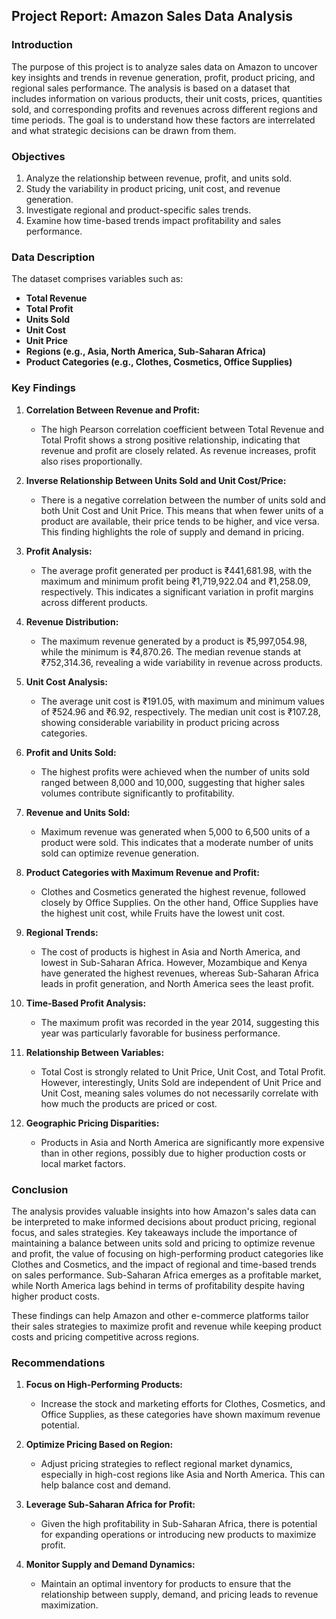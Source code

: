 ## Project Report: Amazon Sales Data Analysis

### Introduction
The purpose of this project is to analyze sales data on Amazon to uncover key insights and trends in revenue generation, profit, product pricing, and regional sales performance. The analysis is based on a dataset that includes information on various products, their unit costs, prices, quantities sold, and corresponding profits and revenues across different regions and time periods. The goal is to understand how these factors are interrelated and what strategic decisions can be drawn from them.

### Objectives
1. Analyze the relationship between revenue, profit, and units sold.
2. Study the variability in product pricing, unit cost, and revenue generation.
3. Investigate regional and product-specific sales trends.
4. Examine how time-based trends impact profitability and sales performance.

### Data Description
The dataset comprises variables such as:
- **Total Revenue**
- **Total Profit**
- **Units Sold**
- **Unit Cost**
- **Unit Price**
- **Regions (e.g., Asia, North America, Sub-Saharan Africa)**
- **Product Categories (e.g., Clothes, Cosmetics, Office Supplies)**

### Key Findings

1. **Correlation Between Revenue and Profit:**
   - The high Pearson correlation coefficient between Total Revenue and Total Profit shows a strong positive relationship, indicating that revenue and profit are closely related. As revenue increases, profit also rises proportionally.

2. **Inverse Relationship Between Units Sold and Unit Cost/Price:**
   - There is a negative correlation between the number of units sold and both Unit Cost and Unit Price. This means that when fewer units of a product are available, their price tends to be higher, and vice versa. This finding highlights the role of supply and demand in pricing.

3. **Profit Analysis:**
   - The average profit generated per product is ₹441,681.98, with the maximum and minimum profit being ₹1,719,922.04 and ₹1,258.09, respectively. This indicates a significant variation in profit margins across different products.

4. **Revenue Distribution:**
   - The maximum revenue generated by a product is ₹5,997,054.98, while the minimum is ₹4,870.26. The median revenue stands at ₹752,314.36, revealing a wide variability in revenue across products.

5. **Unit Cost Analysis:**
   - The average unit cost is ₹191.05, with maximum and minimum values of ₹524.96 and ₹6.92, respectively. The median unit cost is ₹107.28, showing considerable variability in product pricing across categories.

6. **Profit and Units Sold:**
   - The highest profits were achieved when the number of units sold ranged between 8,000 and 10,000, suggesting that higher sales volumes contribute significantly to profitability. 

7. **Revenue and Units Sold:**
   - Maximum revenue was generated when 5,000 to 6,500 units of a product were sold. This indicates that a moderate number of units sold can optimize revenue generation.

8. **Product Categories with Maximum Revenue and Profit:**
   - Clothes and Cosmetics generated the highest revenue, followed closely by Office Supplies. On the other hand, Office Supplies have the highest unit cost, while Fruits have the lowest unit cost. 

9. **Regional Trends:**
   - The cost of products is highest in Asia and North America, and lowest in Sub-Saharan Africa. However, Mozambique and Kenya have generated the highest revenues, whereas Sub-Saharan Africa leads in profit generation, and North America sees the least profit.

10. **Time-Based Profit Analysis:**
    - The maximum profit was recorded in the year 2014, suggesting this year was particularly favorable for business performance.

11. **Relationship Between Variables:**
    - Total Cost is strongly related to Unit Price, Unit Cost, and Total Profit. However, interestingly, Units Sold are independent of Unit Price and Unit Cost, meaning sales volumes do not necessarily correlate with how much the products are priced or cost.

12. **Geographic Pricing Disparities:**
    - Products in Asia and North America are significantly more expensive than in other regions, possibly due to higher production costs or local market factors.

### Conclusion
The analysis provides valuable insights into how Amazon's sales data can be interpreted to make informed decisions about product pricing, regional focus, and sales strategies. Key takeaways include the importance of maintaining a balance between units sold and pricing to optimize revenue and profit, the value of focusing on high-performing product categories like Clothes and Cosmetics, and the impact of regional and time-based trends on sales performance. Sub-Saharan Africa emerges as a profitable market, while North America lags behind in terms of profitability despite having higher product costs.

These findings can help Amazon and other e-commerce platforms tailor their sales strategies to maximize profit and revenue while keeping product costs and pricing competitive across regions.

### Recommendations
1. **Focus on High-Performing Products:**
   - Increase the stock and marketing efforts for Clothes, Cosmetics, and Office Supplies, as these categories have shown maximum revenue potential.

2. **Optimize Pricing Based on Region:**
   - Adjust pricing strategies to reflect regional market dynamics, especially in high-cost regions like Asia and North America. This can help balance cost and demand.

3. **Leverage Sub-Saharan Africa for Profit:**
   - Given the high profitability in Sub-Saharan Africa, there is potential for expanding operations or introducing new products to maximize profit.

4. **Monitor Supply and Demand Dynamics:**
   - Maintain an optimal inventory for products to ensure that the relationship between supply, demand, and pricing leads to revenue maximization.

